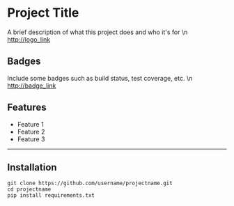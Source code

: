 # Project Title

A brief description of what this project does and who it's for \n
[http://logo_link](http://logo_link)

## Badges
Include some badges such as build status, test coverage, etc. \n
[http://badge_link](http://badge_link)

## Features
- Feature 1
- Feature 2
- Feature 3
------------------------------
## Installation
```
git clone https://github.com/username/projectname.git
cd projectname
pip install requirements.txt
```
